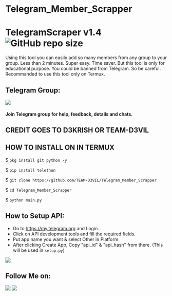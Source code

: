# Telegram_Member_Scrapper
# TelegramScraper v1.4 ![GitHub repo size](https://img.shields.io/github/repo-size/TEAM-D3VIL/Telegram_Member_Scrapper?label=Repo%20Size)
Using this tool you can easily add so many members from any group to your group. Less than 2 minutes. Super easy. Time saver. But this tool is only for educational purpose. You could be banned from Telegram. So be careful. Recommanded to use this tool only on Termux.
## Telegram Group:
<a href="https://t.me/D3VIL_BOT_SUPPORT"><img src="https://img.shields.io/badge/Join-Telegram%20Group-blue.svg?logo=telegram"></a>
#### Join Telegram group for help, feedback, details and chats.

## CREDIT GOES TO D3KRISH OR TEAM-D3VIL

## HOW TO  INSTALL ON IN TERMUX

  $ `pkg install git python -y`

  $ `pip install telethon`

  $ `git clone https://github.com/TEAM-D3VIL/Telegram_Member_Scrapper`

  $ `cd Telegram_Member_Scrapper`

  $ `python main.py`

## How to Setup API:
- Go to https://my.telegram.org and Login.
- Click on API development tools and fill the required fields.
- Put app name you want & select Other in Platform.
- After clicking Create App, Copy "api_id" & "api_hash" from there. (This will be used in `setup.py`)

<p><img src="https://i1.wp.com/python.gotrained.com/wp-content/uploads/2019/01/desc.png?resize=768%2C479&ssl=1"></p>


## Follow Me on:
<a href="https://github.com/D3KRISH"><img src="https://img.shields.io/badge/GitHub-Follow%20on%20GitHub-inactive.svg?logo=github"></a> <a href="https://instagram.com/d3vil_krish"><img src="https://img.shields.io/badge/Instagram-Follow%20on%20Instagram-important.svg?logo=instagram"></a>
